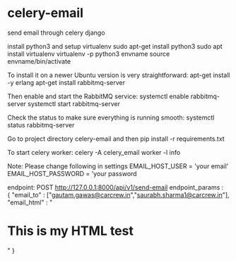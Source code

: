# celery-email
send email through celery django

install python3 and setup virtualenv
    sudo apt-get install python3
    sudo apt install virtualenv
virtualenv -p python3 envname
    source envname/bin/activate

To install it on a newer Ubuntu version is very straightforward:
  apt-get install -y erlang
  apt-get install rabbitmq-server
  
Then enable and start the RabbitMQ service:
  systemctl enable rabbitmq-server
  systemctl start rabbitmq-server
  
Check the status to make sure everything is running smooth:
  systemctl status rabbitmq-server
  
Go to project directory celery-email and then 
  pip install -r requirements.txt

To start celery worker:
celery -A celery_email worker -l info

Note: Please change following in settings
      EMAIL_HOST_USER = 'your email'
      EMAIL_HOST_PASSWORD = 'your password
      
endpoint:   POST  http://127.0.0.1:8000/api/v1/send-email
endpoint_params :     
{
	"email_to" : ["gautam.gawas@carcrew.in","saurabh.sharma1@carcrew.in"],
	"email_html" : "<h1>This is my HTML test</h1>"
}


